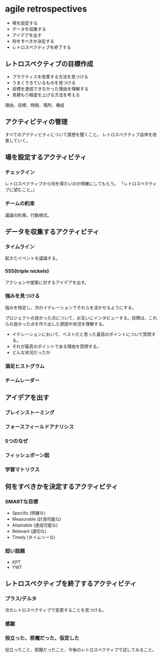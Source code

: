 # agile retrospectives

- 場を設定する
- データを収集する
- アイデアを出す
- 何をすべきか決定する
- レトロスペクティブを終了する

## レトロスペクティブの目標作成

- プラクティスを改善する方法を見つける
- うまくできているものを見つける
- 目標を達成できなかった理由を理解する
- 見積もり精度を上げる方法を考える

理由、目標、時間、場所、構成

## アクティビティの管理

すべてのアクティビティについて感想を聞くこと。
レトロスペクティブ自体を改善していく。

## 場を設定するアクティビティ

### チェックイン

レトロスペクティブから何を得たいのか明確にしてもらう。
「レトロスペクティブに望むこと。」

### チームの約束

議論の約束。行動様式。

## データを収集するアクティビティ

### タイムライン

起きたイベントを議論する。

### 555(triple nickels)

アクションや提案に対するアイデアを出す。

### 強みを見つける

強みを特定し、次のイテレーションでそれらを活かせるようにする。

プロジェクトの良かった点について、お互いにインタビューする。目標は、これらの良かった点を作り出した原因や状況を理解する。

- イテレーションにおいて、ベストだと思った最高のポイントについて質問する。
- それが最高のポイントである理由を質問する。
- どんな状況だったか

### 満足ヒストグラム

### チームレーダー

## アイデアを出す

### ブレインストーミング

### フォースフィールドアナリシス

### 5つのなぜ

### フィッシュボーン図

### 学習マトリクス

## 何をすべきかを決定するアクティビティ

### SMARTな目標

- Specific (明確な)
- Measurable (計測可能な)
- Attainable (達成可能な)
- Relevant (適切な)
- Timely (タイムリーな)

### 短い話題

- KPT
- YWT

## レトロスペクティブを終了するアクティビティ

### プラス/デルタ

次のレトロスペクティブで変更することを見つける。

### 感謝

### 役立った、邪魔だった、仮定した

役立ったこと、邪魔だったこと、今後のレトロスペクティブで試してみること。

